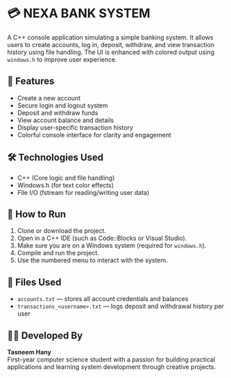 # 💳 NEXA BANK SYSTEM

A C++ console application simulating a simple banking system. It allows users to create accounts, log in, deposit, withdraw, and view transaction history using file handling. The UI is enhanced with colored output using `windows.h` to improve user experience.

## 📌 Features

- Create a new account
- Secure login and logout system
- Deposit and withdraw funds
- View account balance and details
- Display user-specific transaction history
- Colorful console interface for clarity and engagement

## 🛠️ Technologies Used

- C++ (Core logic and file handling)
- Windows.h (for text color effects)
- File I/O (fstream for reading/writing user data)

## 🧪 How to Run

1. Clone or download the project.
2. Open in a C++ IDE (such as Code::Blocks or Visual Studio).
3. Make sure you are on a Windows system (required for `windows.h`).
4. Compile and run the project.
5. Use the numbered menu to interact with the system.

## 📂 Files Used

- `accounts.txt` — stores all account credentials and balances
- `transactions_<username>.txt` — logs deposit and withdrawal history per user

## 👩‍💻 Developed By

**Tasneem Hany**  
First-year computer science student with a passion for building practical applications and learning system development through creative projects.


